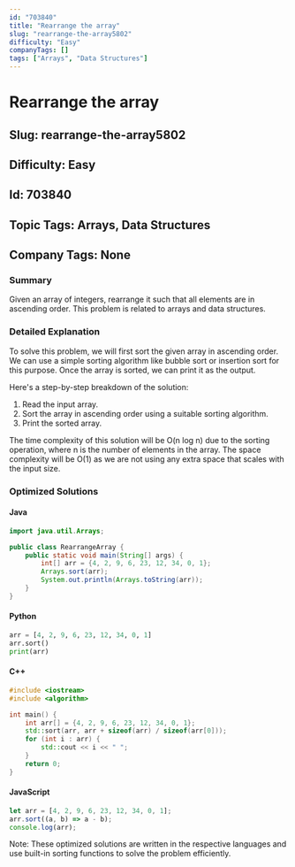 ```yaml
---
id: "703840"
title: "Rearrange the array"
slug: "rearrange-the-array5802"
difficulty: "Easy"
companyTags: []
tags: ["Arrays", "Data Structures"]
---
```


# Rearrange the array

## Slug: rearrange-the-array5802
## Difficulty: Easy
## Id: 703840
## Topic Tags: Arrays, Data Structures
## Company Tags: None

### Summary

Given an array of integers, rearrange it such that all elements are in ascending order. This problem is related to arrays and data structures.

### Detailed Explanation

To solve this problem, we will first sort the given array in ascending order. We can use a simple sorting algorithm like bubble sort or insertion sort for this purpose. Once the array is sorted, we can print it as the output.

Here's a step-by-step breakdown of the solution:

1. Read the input array.
2. Sort the array in ascending order using a suitable sorting algorithm.
3. Print the sorted array.

The time complexity of this solution will be O(n log n) due to the sorting operation, where n is the number of elements in the array. The space complexity will be O(1) as we are not using any extra space that scales with the input size.

### Optimized Solutions

#### Java
```java
import java.util.Arrays;

public class RearrangeArray {
    public static void main(String[] args) {
        int[] arr = {4, 2, 9, 6, 23, 12, 34, 0, 1};
        Arrays.sort(arr);
        System.out.println(Arrays.toString(arr));
    }
}
```

#### Python
```python
arr = [4, 2, 9, 6, 23, 12, 34, 0, 1]
arr.sort()
print(arr)
```

#### C++
```cpp
#include <iostream>
#include <algorithm>

int main() {
    int arr[] = {4, 2, 9, 6, 23, 12, 34, 0, 1};
    std::sort(arr, arr + sizeof(arr) / sizeof(arr[0]));
    for (int i : arr) {
        std::cout << i << " ";
    }
    return 0;
}
```

#### JavaScript
```javascript
let arr = [4, 2, 9, 6, 23, 12, 34, 0, 1];
arr.sort((a, b) => a - b);
console.log(arr);
```
Note: These optimized solutions are written in the respective languages and use built-in sorting functions to solve the problem efficiently.